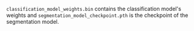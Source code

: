 <code>classification_model_weights.bin</code> contains the classification model's weights and <code>segmentation_model_checkpoint.pth</code> is the checkpoint of the segmentation model.
